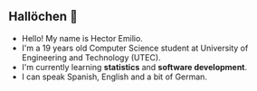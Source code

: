 ## Hallöchen 👋

- Hello! My name is Hector Emilio. 
- I'm a 19 years old Computer Science student at University of Engineering and Technology (UTEC).
- I'm currently learning **statistics** and **software development**.
- I can speak Spanish, English and a bit of German.

